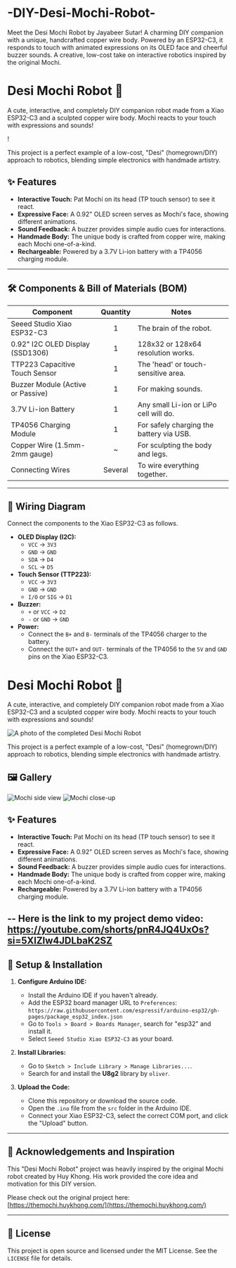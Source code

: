 # -DIY-Desi-Mochi-Robot-
Meet the Desi Mochi Robot by Jayabeer Sutar! A charming DIY companion with a unique, handcrafted copper wire body. Powered by an ESP32-C3, it responds to touch with animated expressions on its OLED face and cheerful buzzer sounds. A creative, low-cost take on interactive robotics inspired by the original Mochi.
# Desi Mochi Robot 🤖

A cute, interactive, and completely DIY companion robot made from a Xiao ESP32-C3 and a sculpted copper wire body. Mochi reacts to your touch with expressions and sounds!

!

This project is a perfect example of a low-cost, "Desi" (homegrown/DIY) approach to robotics, blending simple electronics with handmade artistry.

## ✨ Features

* **Interactive Touch:** Pat Mochi on its head (TP touch sensor) to see it react.
* **Expressive Face:** A 0.92" OLED screen serves as Mochi's face, showing different animations.
* **Sound Feedback:** A buzzer provides simple audio cues for interactions.
* **Handmade Body:** The unique body is crafted from copper wire, making each Mochi one-of-a-kind.
* **Rechargeable:** Powered by a 3.7V Li-ion battery with a TP4056 charging module.

---

## 🛠️ Components & Bill of Materials (BOM)

| Component                     | Quantity | Notes                                      |
| ----------------------------- | :------: | ------------------------------------------ |
| Seeed Studio Xiao ESP32-C3    |    1     | The brain of the robot.                    |
| 0.92" I2C OLED Display (SSD1306)|    1     | 128x32 or 128x64 resolution works.         |
| TTP223 Capacitive Touch Sensor|    1     | The 'head' or touch-sensitive area.        |
| Buzzer Module (Active or Passive)|    1     | For making sounds.                         |
| 3.7V Li-ion Battery           |    1     | Any small Li-ion or LiPo cell will do.     |
| TP4056 Charging Module        |    1     | For safely charging the battery via USB.   |
| Copper Wire (1.5mm-2mm gauge) |    ~     | For sculpting the body and legs.           |
| Connecting Wires              |  Several | To wire everything together.               |

---

## 🔌 Wiring Diagram

Connect the components to the Xiao ESP32-C3 as follows.

* **OLED Display (I2C):**
    * `VCC` -> `3V3`
    * `GND` -> `GND`
    * `SDA` -> `D4`
    * `SCL` -> `D5`
* **Touch Sensor (TTP223):**
    * `VCC` -> `3V3`
    * `GND` -> `GND`
    * `I/O` or `SIG` -> `D1`
* **Buzzer:**
    * `+` or `VCC` -> `D2`
    * `-` or `GND` -> `GND`
* **Power:**
    * Connect the `B+` and `B-` terminals of the TP4056 charger to the battery.
    * Connect the `OUT+` and `OUT-` terminals of the TP4056 to the `5V` and `GND` pins on the Xiao ESP32-C3.

# Desi Mochi Robot 🤖

A cute, interactive, and completely DIY companion robot made from a Xiao ESP32-C3 and a sculpted copper wire body. Mochi reacts to your touch with expressions and sounds!

![A photo of the completed Desi Mochi Robot](20240401_182110.jpg)

This project is a perfect example of a low-cost, "Desi" (homegrown/DIY) approach to robotics, blending simple electronics with handmade artistry.

## 🖼️ Gallery
![Mochi side view](media/IMG_9561.JPG)
![Mochi close-up](media/IMG_9559.JPG)
## ✨ Features
* **Interactive Touch:** Pat Mochi on its head (TP touch sensor) to see it react.
* **Expressive Face:** A 0.92" OLED screen serves as Mochi's face, showing different animations.
* **Sound Feedback:** A buzzer provides simple audio cues for interactions.
* **Handmade Body:** The unique body is crafted from copper wire, making each Mochi one-of-a-kind.
* **Rechargeable:** Powered by a 3.7V Li-ion battery with a TP4056 charging module.

--
Here is the link to my project demo video:
https://youtube.com/shorts/pnR4JQ4UxOs?si=5XIZIw4JDLbaK2SZ
---

## 🚀 Setup & Installation

1.  **Configure Arduino IDE:**
    * Install the Arduino IDE if you haven't already.
    * Add the ESP32 board manager URL to `Preferences`: `https://raw.githubusercontent.com/espressif/arduino-esp32/gh-pages/package_esp32_index.json`
    * Go to `Tools > Board > Boards Manager`, search for "esp32" and install it.
    * Select `Seeed Studio Xiao ESP32-C3` as your board.

2.  **Install Libraries:**
    * Go to `Sketch > Include Library > Manage Libraries...`.
    * Search for and install the **U8g2** library by `oliver`.

3.  **Upload the Code:**
    * Clone this repository or download the source code.
    * Open the `.ino` file from the `src` folder in the Arduino IDE.
    * Connect your Xiao ESP32-C3, select the correct COM port, and click the "Upload" button.

---

## 🙏 Acknowledgements and Inspiration

This "Desi Mochi Robot" project was heavily inspired by the original Mochi robot created by Huy Khong. His work provided the core idea and motivation for this DIY version.

Please check out the original project here: [https://themochi.huykhong.com/](https://themochi.huykhong.com/)

---

## 📄 License

This project is open source and licensed under the MIT License. See the `LICENSE` file for details.

